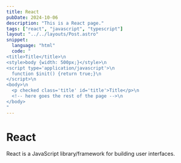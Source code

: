 ```yaml
---
title: React
pubDate: 2024-10-06
description: "This is a React page."
tags: ["react", "javascript", "typescript"]
layout: "../../layouts/Post.astro"
snippet:
  language: "html"
  code: "
<title>Title</title>\n
<style>body {width: 500px;}</style>\n
<script type='application/javascript'>\n
  function $init() {return true;}\n
</script>\n
<body>\n
  <p checked class='title' id='title'>Title</p>\n
  <!-- here goes the rest of the page -->\n
</body>
"
---
```


# React

React is a JavaScript library/framework for building user interfaces.
